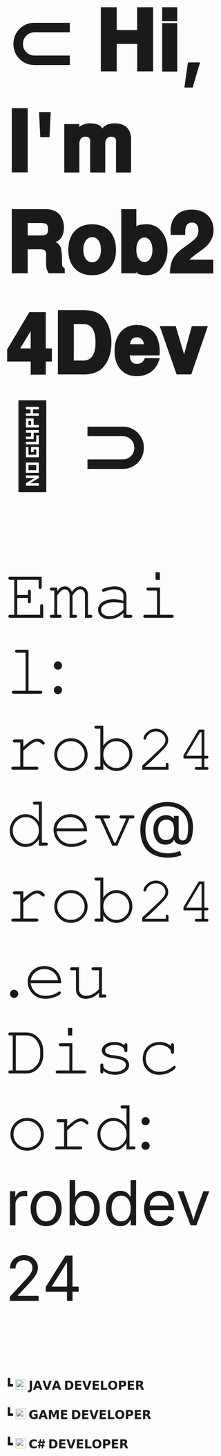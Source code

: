 <h1 style="font-size:20vw">⊂ 𝐇𝐢, 𝐈'𝐦 𝐑𝐨𝐛𝟐𝟒𝐃𝐞𝐯👋 ⊃</h1>
<p style="font-size:15vw">𝙴𝚖𝚊𝚒𝚕: 𝚛𝚘𝚋𝟸𝟺𝚍𝚎𝚟@𝚛𝚘𝚋𝟸𝟺.𝚎𝚞 𝙳𝚒𝚜𝚌𝚘𝚛𝚍: robdev24</p>
<h1 style="border-radius:15px"/>┗  <img src="https://cdn-icons-png.flaticon.com/128/5968/5968282.png" style="width:24px;height:24px;"> 𝗝𝗔𝗩𝗔 𝗗𝗘𝗩𝗘𝗟𝗢𝗣𝗘𝗥  <br> <br> ┗ <img src="https://cdn-icons-png.flaticon.com/128/5969/5969294.png" style="width:24px;height:24px;"> 𝗚𝗔𝗠𝗘 𝗗𝗘𝗩𝗘𝗟𝗢𝗣𝗘𝗥 <br> <br> ┗ <img src="https://cdn-icons-png.flaticon.com/128/6132/6132221.png" style="width:24px;height:24px;"> 𝗖# 𝗗𝗘𝗩𝗘𝗟𝗢𝗣𝗘𝗥 </h1>
<h1 style="font-size:20vw">𝗛𝗢𝗕𝗕𝗜𝗘𝗦</h1>
<h1 style="font-size:15vw">
┗ <img src="https://cdn-icons-png.flaticon.com/128/2420/2420249.png" style="width:28px;height:28px;"> Programming(Games,Discord Bots, MCPlugins, Applications)  <br> 
┗ <img src="https://cdn-icons-png.flaticon.com/128/4257/4257483.png" style="width:28px;height:28px;"> Technology  <br> 
┗ <img src="https://cdn-icons-png.flaticon.com/128/1409/1409036.png" style="width:28px;height:28px;"> Minecraft Server Setup  <br> 
┗ <img src="https://cdn-icons-png.flaticon.com/128/2335/2335279.png" style="width:28px;height:28px;"> Discord Server Setup <br> 
┗ <img src="https://i.ibb.co/1Mhfr32/Five-M-Logo.png" style="width:32px;height:32px; alt="Five-M-Logo"> FiveM Server Setup</h1>
<h1 style="font-size:20vw">𝗪𝗛𝗔𝗧 𝗔𝗠 𝗜 𝗪𝗢𝗥𝗞𝗜𝗡𝗚 𝗢𝗡?</h1>
<h1 style="font-size:15vw">┗ RevenantDevelopments <br> &ensp; ┗ A team that makes plugins and discord bots for peoples. <br> &ensp; ┗ Status: Coming Soon! </h1>
<h1 style="font-size:15vw">┗ HalMine.cz <br> &ensp; ┗ Minecraft plugin Developer. <br> &ensp; </h1>
<p style="font-size:15vw"><br></p>
<h1 style="font-size:160%">⊂ 𝐓𝐇𝐀𝐍𝐊 𝐘𝐎𝐔 𝐅𝐎𝐑 𝐕𝐈𝐄𝐖𝐈𝐍𝐆 𝐌𝐘 𝐏𝐑𝐎𝐅𝐈𝐋𝐄 🙏 ⊃</h1>
